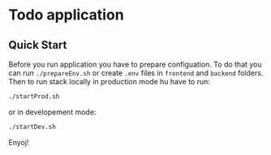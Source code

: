 # Todo application

## Quick Start
Before you run application you have to prepare configuation. To do that you can run `./prepareEnv.sh` or create `.env` files in `frontend` and `backend` folders. Then to run stack locally in production mode hu have to run:

```bash
./startProd.sh
```

or in developement mode: 

```bash
./startDev.sh
```


Enyoj!